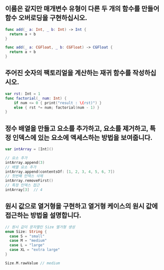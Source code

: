 ## 이름은 같지만 매개변수 유형이 다른 두 개의 함수를 만들어 함수 오버로딩을 구현하십시오.
```swift
func add(_ a: Int, _ b: Int) -> Int {
  return a + b
}

func add(_ a: CGFloat, _ b: CGFloat) -> CGFloat {
  return a + b
}
```

## 주어진 숫자의 팩토리얼을 계산하는 재귀 함수를 작성하십시오.
```swift
var rst: Int = 1
func factorial(_ num: Int) {
    if num <= 0 { print("result : \(rst)") }
    else { rst *= num; factorial(num - 1) }
}
```

## 정수 배열을 만들고 요소를 추가하고, 요소를 제거하고, 특정 인덱스에 있는 요소에 액세스하는 방법을 보여줍니다.
```swift
var intArray = [Int]()

// 요소 추가
intArray.append(3)
// 배열 요소 추가
intArray.append(contentsOf: [1, 2, 3, 4, 5, 6, 7])
// 첫번째 인덱스 삭제
intArray.removeFirst()
// 특정 인덱스 접근
intArray[3]  // 4
```

## 원시 값으로 열거형을 구현하고 열거형 케이스의 원시 값에 접근하는 방법을 설명합니다.
```swift
// 원시 값이 문자열인 Size 열거형 생성
enum Size: String {
  case S = "small"
  case M = "medium"
  case L = "large"
  case XL = "extra large"
}

Size.M.rawValue // medium
```


